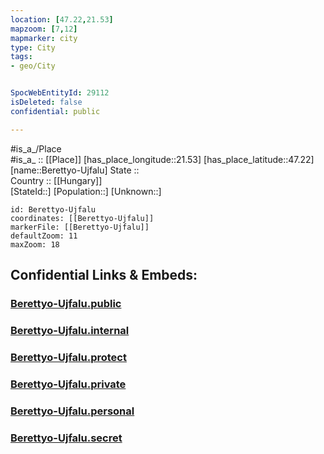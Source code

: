 ```yaml
---
location: [47.22,21.53] 
mapzoom: [7,12] 
mapmarker: city 
type: City
tags:
- geo/City


SpocWebEntityId: 29112
isDeleted: false
confidential: public

---
```

#is_a_/Place  
#is_a_ :: [[Place]] 
[has_place_longitude::21.53] 
[has_place_latitude::47.22] 
[name::Berettyo-Ujfalu] 
State ::  
Country :: [[Hungary]]  
[StateId::] 
[Population::] 
[Unknown::] 


```leaflet
id: Berettyo-Ujfalu
coordinates: [[Berettyo-Ujfalu]] 
markerFile: [[Berettyo-Ujfalu]] 
defaultZoom: 11 
maxZoom: 18
```


## Confidential Links & Embeds: 

### [Berettyo-Ujfalu.public](/_public/\Earth\Continent\Europe\Europe~East\Hungary\Counties~Hungary\Hajdú-Bihar\CityBerettyo-Ujfalu.public.md) 

### [Berettyo-Ujfalu.internal](/_internal/\Earth\Continent\Europe\Europe~East\Hungary\Counties~Hungary\Hajdú-Bihar\CityBerettyo-Ujfalu.internal.md) 

### [Berettyo-Ujfalu.protect](/_protect/\Earth\Continent\Europe\Europe~East\Hungary\Counties~Hungary\Hajdú-Bihar\CityBerettyo-Ujfalu.protect.md) 

### [Berettyo-Ujfalu.private](/_private/\Earth\Continent\Europe\Europe~East\Hungary\Counties~Hungary\Hajdú-Bihar\CityBerettyo-Ujfalu.private.md) 

### [Berettyo-Ujfalu.personal](/_personal/\Earth\Continent\Europe\Europe~East\Hungary\Counties~Hungary\Hajdú-Bihar\CityBerettyo-Ujfalu.personal.md) 

### [Berettyo-Ujfalu.secret](/_secret/\Earth\Continent\Europe\Europe~East\Hungary\Counties~Hungary\Hajdú-Bihar\CityBerettyo-Ujfalu.secret.md)

